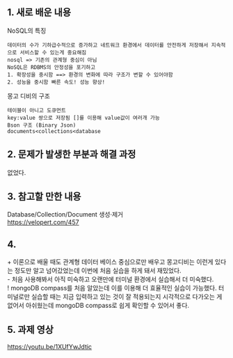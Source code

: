 ## 1. 새로 배운 내용

NoSQL의 특징
~~~  
데이터의 수가 기하급수적으로 증가하고 네트워크 환경에서 데이터를 안전하게 저장해서 지속적으로 서비스할 수 있는게 중요해짐  
nosql => 기존의 관계형 중심이 아님   
NoSQL은 RDBMS의 안정성을 포기하고  
1. 확장성을 중시함 ==> 환경의 변화에 따라 구조가 변할 수 있어야함  
2. 성능을 중시함 빠른 속도! 성능 향상!  
~~~

몽고 디비의 구조
~~~ 
테이블이 아니고 도큐먼트  
key:value 쌍으로 저장됨 []를 이용해 value값이 여러개 가능  
Bson 구조 (Binary Json)  
documents<collections<database  
~~~   

## 2. 문제가 발생한 부분과 해결 과정
없었다.

## 3. 참고할 만한 내용
Database/Collection/Document 생성·제거      
https://velopert.com/457  


## 4. 
\+ 이론으로 배울 때도 관계형 데이터 베이스 중심으로만 배우고 몽고디비는 이런게 있다는 정도만 알고 넘어갔었는데 이번에 처음 실습을 하게 돼서 재밌었다.  
\- 처음 사용해봐서 아직 미숙하고 오랜만에 터미널 환경에서 실습해서 더 미숙했다.  
\! mongoDB compass를 처음 알았는데 이를 이용해 더 효율적인 실습이 가능했다. 터미널로만 실습할 때는 지금 입력하고 있는 것이 잘 적용되는지 시각적으로 다가오는 게 없어서 아쉬웠는데 mongoDB compass로 쉽게 확인할 수 있어서 좋다.  

## 5. 과제 영상
https://youtu.be/1XUfYwJdtic
